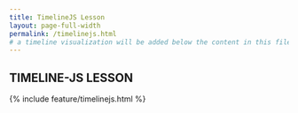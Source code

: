 ```yaml
---
title: TimelineJS Lesson
layout: page-full-width
permalink: /timelinejs.html
# a timeline visualization will be added below the content in this file
---
```


## TIMELINE-JS LESSON
{% include feature/timelinejs.html %}
